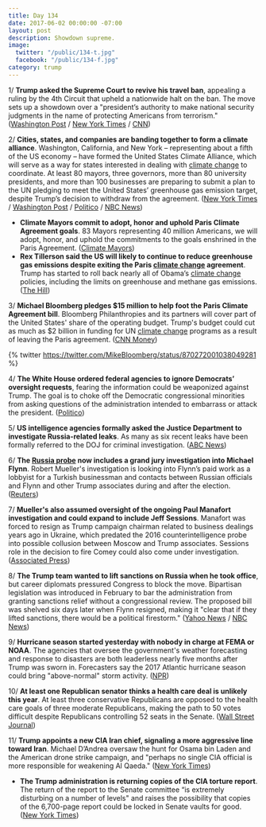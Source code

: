 ```yaml
---
title: Day 134
date: 2017-06-02 00:00:00 -07:00
layout: post
description: Showdown supreme.
image:
  twitter: "/public/134-t.jpg"
  facebook: "/public/134-f.jpg"
category: trump
---
```


1/ **Trump asked the Supreme Court to revive his travel ban**, appealing a ruling by the 4th Circuit that upheld a nationwide halt on the ban. The move sets up a showdown over a "president’s authority to make national security judgments in the name of protecting Americans from terrorism." ([Washington Post](https://www.washingtonpost.com/politics/courts_law/trump-turns-to-supreme-court-to-move-forward-on-travel-ban/2017/06/01/f2be9456-46d9-11e7-bcde-624ad94170ab_story.html) / [New York Times](https://www.nytimes.com/2017/06/02/us/politics/trump-travel-ban-supreme-court.html) / [CNN](http://www.cnn.com/2017/06/01/politics/trump-travel-ban-supreme-court/index.html))

2/ **Cities, states, and companies are banding together to form a climate alliance**. Washington, California, and New York – representing about a fifth of the US economy – have formed the United States Climate Alliance, which will serve as a way for states interested in dealing with <a href="{{ site.baseurl }}/trump-epa/">climate change</a> to coordinate. At least 80 mayors, three governors, more than 80 university presidents, and more than 100 businesses are preparing to submit a plan to the UN pledging to meet the United States’ greenhouse gas emission target, despite Trump’s decision to withdraw from the agreement. ([New York Times](https://www.nytimes.com/2017/06/01/climate/american-cities-climate-standards.html) / [Washington Post](https://www.washingtonpost.com/news/energy-environment/wp/2017/06/01/these-titans-of-industry-just-broke-with-trumps-decision-to-exit-the-paris-accords/) / [Politico](http://www.politico.com/story/2017/06/01/climate-alliance-washington-california-new-york-239038) / [NBC News](http://www.nbcnews.com/news/us-news/california-other-states-step-climate-policy-void-n767301))

* **Climate Mayors commit to adopt, honor and uphold Paris Climate Agreement goals**. 83 Mayors representing 40 million Americans, we will adopt, honor, and uphold the commitments to the goals enshrined in the Paris Agreement. ([Climate Mayors](https://medium.com/@ClimateMayors/climate-mayors-commit-to-adopt-honor-and-uphold-paris-climate-agreement-goals-ba566e260097))
* **Rex Tillerson said the US will likely to continue to reduce greenhouse gas emissions despite exiting the Paris <a href="{{ site.baseurl }}/trump-epa/">climate change</a> agreement**. Trump has started to roll back nearly all of Obama’s <a href="{{ site.baseurl }}/trump-epa/">climate change</a> policies, including the limits on greenhouse and methane gas emissions. ([The Hill](http://thehill.com/policy/energy-environment/336081-tillerson-us-will-continue-to-cut-emissions))

3/ **Michael Bloomberg pledges $15 million to help foot the Paris Climate Agreement bill**. Bloomberg Philanthropies and its partners will cover part of the United States' share of the operating budget. Trump's budget could cut as much as $2 billion in funding for UN <a href="{{ site.baseurl }}/trump-epa/">climate change</a> programs as a result of leaving the Paris agreement. ([CNN Money](http://money.cnn.com/2017/06/02/news/michael-bloomberg-trump-paris-climate/index.html))

{% twitter https://twitter.com/MikeBloomberg/status/870272001038049281 %}

4/ **The White House ordered federal agencies to ignore Democrats’ oversight requests**, fearing the information could be weaponized against Trump. The goal is to choke off the Democratic congressional minorities from asking questions of the administration intended to embarrass or attack the president. ([Politico](http://www.politico.com/story/2017/06/02/federal-agencies-oversight-requests-democrats-white-house-239034))

5/ **US intelligence agencies formally asked the Justice Department to investigate Russia-related leaks**. As many as six recent leaks have been formally referred to the DOJ for criminal investigation. ([ABC News](http://abcnews.go.com/US/us-intel-agencies-formally-doj-investigate-russia-related/story?id=47779764))

6/ **The <a href="{{ site.baseurl }}/trump-russia-investigation/">Russia probe</a> now includes a grand jury investigation into Michael Flynn**. Robert Mueller's investigation is looking into Flynn’s paid work as a lobbyist for a Turkish businessman and contacts between Russian officials and Flynn and other Trump associates during and after the election. ([Reuters](http://www.reuters.com/article/us-usa-trump-flynn-turkey-exclusive-idUSKBN18T276))

7/ **Mueller's also assumed oversight of the ongoing Paul Manafort investigation and could expand to include Jeff Sessions**. Manafort was forced to resign as Trump campaign chairman related to business dealings years ago in Ukraine, which predated the 2016 counterintelligence probe into possible collusion between Moscow and Trump associates. Sessions role in the decision to fire Comey could also come under investigation. ([Associated Press](https://apnews.com/35b610bf8d66416798be8abb2ebd85b0/Special-counsel's-Trump-investigation-includes-Manafort-case))

8/ **The Trump team wanted to lift sanctions on Russia when he took office**, but career diplomats pressured Congress to block the move. Bipartisan legislation was introduced in February to bar the administration from granting sanctions relief without a congressional review. The proposed bill was shelved six days later when Flynn resigned, making it "clear that if they lifted sanctions, there would be a political firestorm." ([Yahoo News](https://www.yahoo.com/news/trump-administrations-secret-efforts-ease-russia-sanctions-fell-short-231301145.html) / [NBC News](http://www.nbcnews.com/politics/white-house/former-diplomats-trump-team-sought-lift-sanctions-russia-n767406))

9/ **Hurricane season started yesterday with nobody in charge at FEMA or NOAA**. The agencies that oversee the government's weather forecasting and response to disasters are both leaderless nearly five months after Trump was sworn in. Forecasters say the 2017 Atlantic hurricane season could bring "above-normal" storm activity. ([NPR](http://www.npr.org/2017/06/01/531012881/disaster-agency-to-weather-hurricane-season-with-no-leader-proposed-cuts))

10/ **At least one Republican senator thinks a health care deal is unlikely this year**. At least three conservative Republicans are opposed to the health care goals of three moderate Republicans, making the path to 50 votes difficult despite Republicans controlling 52 seats in the Senate. ([Wall Street Journal](https://blogs.wsj.com/washwire/2017/06/02/republican-senator-says-deal-on-health-care-unlikely-this-year/))

11/ **Trump appoints a new CIA Iran chief, signaling a more aggressive line toward Iran**. Michael D’Andrea oversaw the hunt for Osama bin Laden and the American drone strike campaign, and "perhaps no single CIA official is more responsible for weakening Al Qaeda." ([New York Times](https://www.nytimes.com/2017/06/02/world/middleeast/cia-iran-dark-prince-michael-dandrea.html))

* **The Trump administration is returning copies of the CIA torture report**. The return of the report to the Senate committee “is extremely disturbing on a number of levels" and raises the possibility that copies of the 6,700-page report could be locked in Senate vaults for good. ([New York Times](https://www.nytimes.com/2017/06/02/us/politics/cia-torture-report-trump.html))